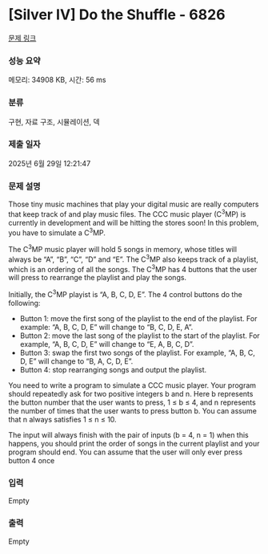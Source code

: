 # [Silver IV] Do the Shuffle - 6826 

[문제 링크](https://www.acmicpc.net/problem/6826) 

### 성능 요약

메모리: 34908 KB, 시간: 56 ms

### 분류

구현, 자료 구조, 시뮬레이션, 덱

### 제출 일자

2025년 6월 29일 12:21:47

### 문제 설명

<p>Those tiny music machines that play your digital music are really computers that keep track of and play music files. The CCC music player (C<sup>3</sup>MP) is currently in development and will be hitting the stores soon! In this problem, you have to simulate a C<sup>3</sup>MP.</p>

<p>The C<sup>3</sup>MP music player will hold 5 songs in memory, whose titles will always be “A”, “B”, “C”, “D” and “E”. The C<sup>3</sup>MP also keeps track of a playlist, which is an ordering of all the songs. The C<sup>3</sup>MP has 4 buttons that the user will press to rearrange the playlist and play the songs.</p>

<p>Initially, the C<sup>3</sup>MP playist is “A, B, C, D, E”. The 4 control buttons do the following:</p>

<ul>
	<li>Button 1: move the first song of the playlist to the end of the playlist. For example: “A, B, C, D, E” will change to “B, C, D, E, A”.</li>
	<li>Button 2: move the last song of the playlist to the start of the playlist. For example, “A, B, C, D, E” will change to “E, A, B, C, D”.</li>
	<li>Button 3: swap the first two songs of the playlist. For example, “A, B, C, D, E” will change to “B, A, C, D, E”.</li>
	<li>Button 4: stop rearranging songs and output the playlist.</li>
</ul>

<p>You need to write a program to simulate a CCC music player. Your program should repeatedly ask for two positive integers b and n. Here b represents the button number that the user wants to press, 1 ≤ b ≤ 4, and n represents the number of times that the user wants to press button b. You can assume that n always satisfies 1 ≤ n ≤ 10.</p>

<p>The input will always finish with the pair of inputs (b = 4, n = 1) when this happens, you should print the order of songs in the current playlist and your program should end. You can assume that the user will only ever press button 4 once</p>

### 입력 

 Empty

### 출력 

 Empty

